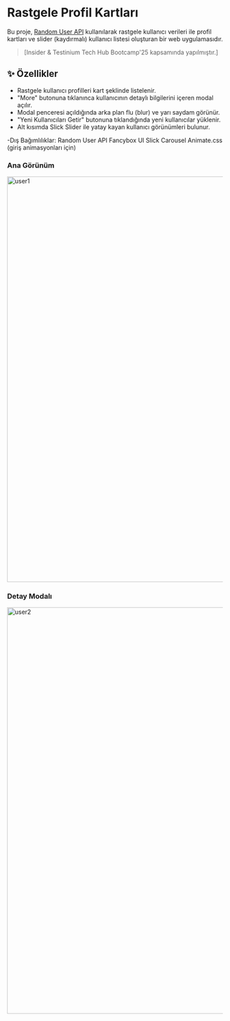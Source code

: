 #  Rastgele Profil Kartları 
Bu proje, [Random User API](https://randomuser.me/) kullanılarak rastgele kullanıcı verileri ile profil kartları ve slider (kaydırmalı) kullanıcı listesi oluşturan bir web uygulamasıdır. 

>  [Insider & Testinium Tech Hub Bootcamp'25 kapsamında yapılmıştır.]

## ✨ Özellikler

- Rastgele kullanıcı profilleri kart şeklinde listelenir.
- "More" butonuna tıklanınca kullanıcının detaylı bilgilerini içeren modal açılır.
- Modal penceresi açıldığında arka plan flu (blur) ve yarı saydam görünür.
- "Yeni Kullanıcıları Getir" butonuna tıklandığında yeni kullanıcılar yüklenir.
- Alt kısımda Slick Slider ile yatay kayan kullanıcı görünümleri bulunur.

-Dış Bağımlılıklar:
  Random User API
  Fancybox UI
  Slick Carousel
  Animate.css (giriş animasyonları için)

### Ana Görünüm
<img width="1912" height="945" alt="user1" src="https://github.com/user-attachments/assets/cb86383e-9478-45fb-97a0-0884456ad0dd" />


### Detay Modalı
<img width="1909" height="947" alt="user2" src="https://github.com/user-attachments/assets/b219d062-9fe1-4bf4-bd90-8f3b0a7ef048" />

